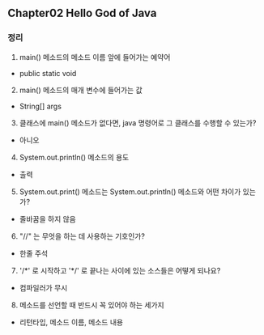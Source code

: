 ## Chapter02 Hello God of Java

### 정리  
1. main() 메소드의 메소드 이름 앞에 들어가는 예약어   
  - public static void  
2. main() 메소드의 매개 변수에 들어가는 값  
  - String[] args  
3. 클래스에 main() 메소드가 없다면, java 명령어로 그 클래스를 수행할 수 있는가?  
  - 아니오  
4. System.out.println() 메소드의 용도  
  - 출력  
5. System.out.print() 메소드는 System.out.println() 메소드와 어떤 차이가 있는가?  
  - 줄바꿈을 하지 않음  
6. "//" 는 무엇을 하는 데 사용하는 기호인가?
  - 한줄 주석  
7. '/\*' 로 시작하고 '\*/' 로 끝나는 사이에 있는 소스들은 어떻게 되나요?  
  - 컴파일러가 무시   
8. 메소드를 선언할 때 반드시 꼭 있어야 하는 세가지  
  - 리턴타입, 메소드 이름, 메소드 내용  

